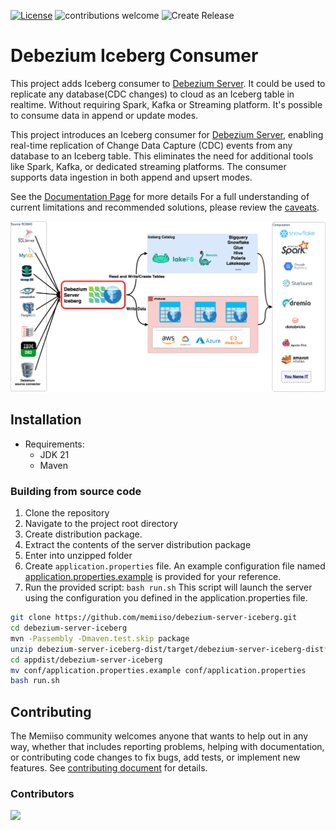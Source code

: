 [![License](http://img.shields.io/:license-apache%202.0-brightgreen.svg)](http://www.apache.org/licenses/LICENSE-2.0.html)
![contributions welcome](https://img.shields.io/badge/contributions-welcome-brightgreen.svg?style=flat)
![Create Release](https://github.com/memiiso/debezium-server-iceberg/actions/workflows/release.yml/badge.svg)

# Debezium Iceberg Consumer

This project adds Iceberg consumer
to [Debezium Server](https://debezium.io/documentation/reference/operations/debezium-server.html). It could be used to
replicate any database(CDC changes) to cloud as an Iceberg table in realtime. Without requiring Spark, Kafka or
Streaming platform. It's possible to consume data in append or update modes.

This project introduces an Iceberg consumer for [Debezium Server](https://debezium.io/documentation/reference/operations/debezium-server.html), enabling real-time replication of Change Data Capture (CDC) events from any database to an Iceberg table. This eliminates the need for additional tools like Spark, Kafka, or dedicated streaming platforms.  The consumer supports data ingestion in both append and upsert modes.

See the [Documentation Page](https://memiiso.github.io/debezium-server-iceberg/) for more details
For a full understanding of current limitations and recommended solutions, please review
the [caveats](https://memiiso.github.io/debezium-server-iceberg/caveats/).

![Debezium Iceberg](https://raw.githubusercontent.com/memiiso/debezium-server-iceberg/master/docs/images/debezium-iceberg-architecture.drawio_white.png)

## Installation
- Requirements:
  - JDK 21
  - Maven
### Building from source code
1. Clone the repository
2. Navigate to the project root directory 
3. Create distribution package.
4. Extract the contents of the server distribution package
5. Enter into unzipped folder
6. Create `application.properties` file. An example configuration file
   named [application.properties.example](https://raw.githubusercontent.com/memiiso/debezium-server-iceberg/refs/heads/master/debezium-server-iceberg-dist/src/main/resources/distro/conf/application.properties.example)
   is provided for your reference.
7. Run the provided script: `bash run.sh` This script will launch the server using the configuration you defined in the application.properties file.

```bash
git clone https://github.com/memiiso/debezium-server-iceberg.git
cd debezium-server-iceberg
mvn -Passembly -Dmaven.test.skip package
unzip debezium-server-iceberg-dist/target/debezium-server-iceberg-dist*.zip -d appdist
cd appdist/debezium-server-iceberg
mv conf/application.properties.example conf/application.properties
bash run.sh
```

## Contributing

The Memiiso community welcomes anyone that wants to help out in any way, whether that includes reporting problems,
helping with documentation, or contributing code changes to fix bugs, add tests, or implement new features.
See [contributing document](docs/contributing.md) for details.

### Contributors

<a href="https://github.com/memiiso/debezium-server-iceberg/graphs/contributors">
  <img src="https://contributors-img.web.app/image?repo=memiiso/debezium-server-iceberg" />
</a>
